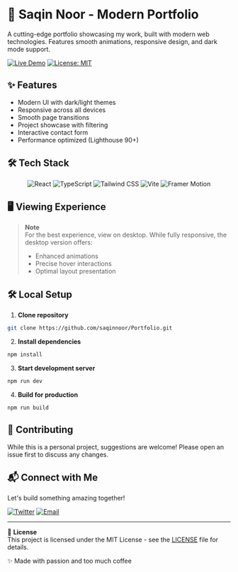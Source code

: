 # 🚀 Saqin Noor - Modern Portfolio

A cutting-edge portfolio showcasing my work, built with modern web technologies. Features smooth animations, responsive design, and dark mode support.

[![Live Demo](https://img.shields.io/badge/%F0%9F%9A%80-Live%20Demo-blue?style=for-the-badge)](https://saqinnoor.github.io/Portfolio/)
[![License: MIT](https://img.shields.io/badge/License-MIT-yellow.svg?style=for-the-badge)](https://opensource.org/licenses/MIT)

## ✨ Features

- Modern UI with dark/light themes
- Responsive across all devices
- Smooth page transitions
- Project showcase with filtering
- Interactive contact form
- Performance optimized (Lighthouse 90+)

## 🛠 Tech Stack

<div align="center">
  
![React](https://img.shields.io/badge/React-20232A?style=for-the-badge&logo=react&logoColor=61DAFB)
![TypeScript](https://img.shields.io/badge/TypeScript-007ACC?style=for-the-badge&logo=typescript&logoColor=white)
![Tailwind CSS](https://img.shields.io/badge/Tailwind_CSS-38B2AC?style=for-the-badge&logo=tailwind-css&logoColor=white)
![Vite](https://img.shields.io/badge/Vite-B73BFE?style=for-the-badge&logo=vite&logoColor=FFD62E)
![Framer Motion](https://img.shields.io/badge/Framer_Motion-0055FF?style=for-the-badge&logo=framer&logoColor=white)

</div>

## 🖥 Viewing Experience

> **Note**  
> For the best experience, view on desktop. While fully responsive, the desktop version offers:
> - Enhanced animations
> - Precise hover interactions
> - Optimal layout presentation

## 🛠 Local Setup

1. **Clone repository**
```bash
git clone https://github.com/saqinnoor/Portfolio.git
```

2. **Install dependencies**
```bash
npm install
```

3. **Start development server**
```bash
npm run dev
```

4. **Build for production**
```bash
npm run build
```

## 🤝 Contributing

While this is a personal project, suggestions are welcome! Please open an issue first to discuss any changes.

## 📬 Connect with Me

Let's build something amazing together!

[![Twitter](https://img.shields.io/badge/Twitter-1DA1F2?style=for-the-badge&logo=twitter&logoColor=white)](https://twitter.com/SaqinNoor)
[![Email](https://img.shields.io/badge/Email-D14836?style=for-the-badge&logo=gmail&logoColor=white)](mailto:akmsaqinnoor@gmail.com)

---

📜 **License**  
This project is licensed under the MIT License - see the [LICENSE](LICENSE) file for details.

✨ Made with passion and too much coffee

